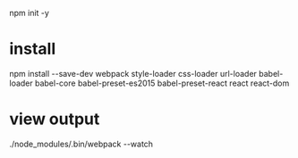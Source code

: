 npm init -y

# install 
npm install --save-dev webpack style-loader css-loader url-loader babel-loader babel-core babel-preset-es2015 babel-preset-react react react-dom

# view output
./node_modules/.bin/webpack --watch
